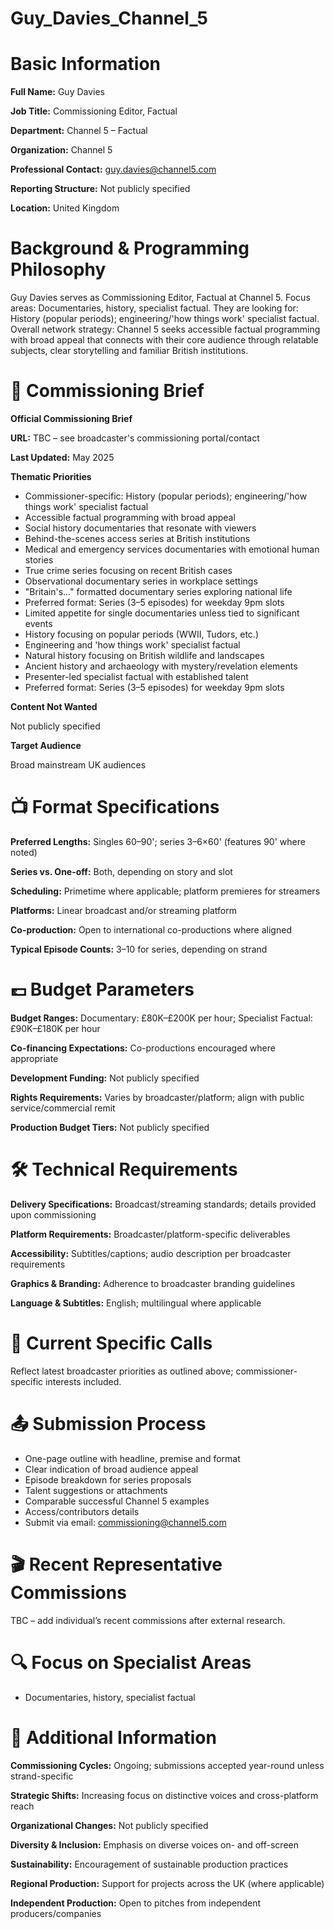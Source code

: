 # Guy_Davies_Channel_5

# Basic Information

**Full Name:** Guy Davies

**Job Title:** Commissioning Editor, Factual

**Department:** Channel 5 – Factual

**Organization:** Channel 5

**Professional Contact:** guy.davies@channel5.com

**Reporting Structure:** Not publicly specified

**Location:** United Kingdom

# Background & Programming Philosophy

Guy Davies serves as Commissioning Editor, Factual at Channel 5. Focus areas: Documentaries, history, specialist factual. They are looking for: History (popular periods); engineering/'how things work' specialist factual. Overall network strategy: Channel 5 seeks accessible factual programming with broad appeal that connects with their core audience through relatable subjects, clear storytelling and familiar British institutions.

# 📄 Commissioning Brief

**Official Commissioning Brief**

**URL:** TBC – see broadcaster's commissioning portal/contact

**Last Updated:** May 2025

**Thematic Priorities**

- Commissioner-specific: History (popular periods); engineering/'how things work' specialist factual
- Accessible factual programming with broad appeal
- Social history documentaries that resonate with viewers
- Behind-the-scenes access series at British institutions
- Medical and emergency services documentaries with emotional human stories
- True crime series focusing on recent British cases
- Observational documentary series in workplace settings
- "Britain's..." formatted documentary series exploring national life
- Preferred format: Series (3–5 episodes) for weekday 9pm slots
- Limited appetite for single documentaries unless tied to significant events
- History focusing on popular periods (WWII, Tudors, etc.)
- Engineering and 'how things work' specialist factual
- Natural history focusing on British wildlife and landscapes
- Ancient history and archaeology with mystery/revelation elements
- Presenter-led specialist factual with established talent
- Preferred format: Series (3–5 episodes) for weekday 9pm slots

**Content Not Wanted**

Not publicly specified

**Target Audience**

Broad mainstream UK audiences

# 📺 Format Specifications

**Preferred Lengths:** Singles 60–90'; series 3–6×60' (features 90' where noted)

**Series vs. One-off:** Both, depending on story and slot

**Scheduling:** Primetime where applicable; platform premieres for streamers

**Platforms:** Linear broadcast and/or streaming platform

**Co-production:** Open to international co-productions where aligned

**Typical Episode Counts:** 3–10 for series, depending on strand

# 💷 Budget Parameters

**Budget Ranges:** Documentary: £80K–£200K per hour; Specialist Factual: £90K–£180K per hour

**Co-financing Expectations:** Co-productions encouraged where appropriate

**Development Funding:** Not publicly specified

**Rights Requirements:** Varies by broadcaster/platform; align with public service/commercial remit

**Production Budget Tiers:** Not publicly specified

# 🛠️ Technical Requirements

**Delivery Specifications:** Broadcast/streaming standards; details provided upon commissioning

**Platform Requirements:** Broadcaster/platform-specific deliverables

**Accessibility:** Subtitles/captions; audio description per broadcaster requirements

**Graphics & Branding:** Adherence to broadcaster branding guidelines

**Language & Subtitles:** English; multilingual where applicable

# 📢 Current Specific Calls

Reflect latest broadcaster priorities as outlined above; commissioner-specific interests included.

# 📤 Submission Process

- One-page outline with headline, premise and format
- Clear indication of broad audience appeal
- Episode breakdown for series proposals
- Talent suggestions or attachments
- Comparable successful Channel 5 examples
- Access/contributors details
- Submit via email: commissioning@channel5.com

# 🎬 Recent Representative Commissions

TBC – add individual’s recent commissions after external research.

# 🔍 Focus on Specialist Areas

- Documentaries, history, specialist factual

# 📅 Additional Information

**Commissioning Cycles:** Ongoing; submissions accepted year-round unless strand-specific

**Strategic Shifts:** Increasing focus on distinctive voices and cross-platform reach

**Organizational Changes:** Not publicly specified

**Diversity & Inclusion:** Emphasis on diverse voices on- and off-screen

**Sustainability:** Encouragement of sustainable production practices

**Regional Production:** Support for projects across the UK (where applicable)

**Independent Production:** Open to pitches from independent producers/companies